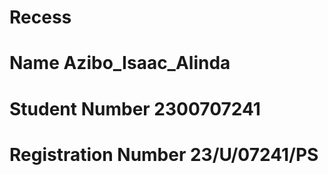 # Recess

# Name Azibo_Isaac_Alinda

# Student Number 2300707241

# Registration Number 23/U/07241/PS
